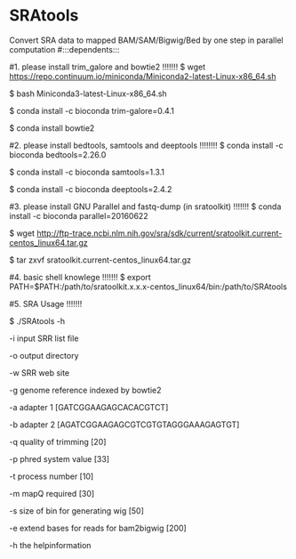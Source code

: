 # SRAtools
Convert SRA data to mapped BAM/SAM/Bigwig/Bed by one step in parallel computation
#:::dependents:::

#1. please install trim_galore and bowtie2 !!!!!!!
$ wget https://repo.continuum.io/miniconda/Miniconda2-latest-Linux-x86_64.sh

$ bash Miniconda3-latest-Linux-x86_64.sh

$ conda install -c bioconda trim-galore=0.4.1

$ conda install bowtie2

#2. please install bedtools, samtools and deeptools !!!!!!!!
$ conda install -c bioconda bedtools=2.26.0

$ conda install -c bioconda samtools=1.3.1

$ conda install -c bioconda deeptools=2.4.2

#3. please install GNU Parallel and fastq-dump (in sratoolkit) !!!!!!!
$ conda install -c bioconda parallel=20160622

$ wget http://ftp-trace.ncbi.nlm.nih.gov/sra/sdk/current/sratoolkit.current-centos_linux64.tar.gz

$ tar zxvf sratoolkit.current-centos_linux64.tar.gz

#4. basic shell knowlege !!!!!!!
$ export PATH=$PATH:/path/to/sratoolkit.x.x.x-centos_linux64/bin:/path/to/SRAtools

#5. SRA Usage !!!!!!!

$ ./SRAtools -h

-i input SRR list file

-o output directory

-w SRR web site

-g genome reference indexed by bowtie2

-a adapter 1 [GATCGGAAGAGCACACGTCT]

-b adapter 2 [AGATCGGAAGAGCGTCGTGTAGGGAAAGAGTGT]

-q quality of trimming [20]

-p phred system value [33]

-t process number [10]

-m mapQ required [30]

-s size of bin for generating wig [50]

-e extend bases for reads for bam2bigwig [200]

-h the helpinformation

